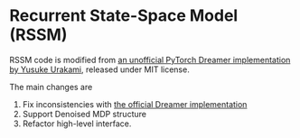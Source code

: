 # Recurrent State-Space Model (RSSM)

RSSM code is modified from [an unofficial PyTorch Dreamer implementation by Yusuke Urakami](https://github.com/yusukeurakami/dreamer-pytorch), released under MIT license.

The main changes are
1. Fix inconsistencies with [the official Dreamer implementation](https://github.com/danijar/dreamer)
2. Support Denoised MDP structure
3. Refactor high-level interface.
